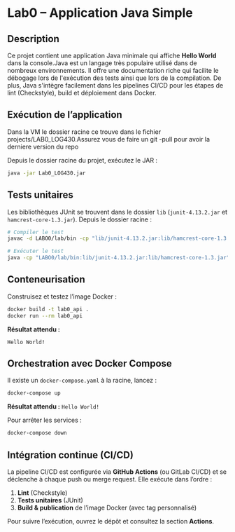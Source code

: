 # Lab0 – Application Java Simple

## Description

Ce projet contient une application Java minimale qui affiche **Hello World** dans la console.Java est un langage très populaire utilisé dans de nombreux environnements. Il offre une documentation riche qui facilite le débogage lors de l'exécution des tests ainsi que lors de la compilation. De plus, Java s'intègre facilement dans les pipelines CI/CD pour les étapes de lint (Checkstyle), build et déploiement dans Docker.

## Exécution de l’application

Dans la VM le dossier racine ce trouve dans le fichier projects/LAB0_LOG430.Assurez vous de faire un git -pull pour avoir la derniere version du repo

Depuis le dossier racine du projet, exécutez le JAR :

```bash
java -jar Lab0_LOG430.jar
```

## Tests unitaires

Les bibliothèques JUnit se trouvent dans le dossier `lib` (`junit-4.13.2.jar` et `hamcrest-core-1.3.jar`). Depuis le dossier racine :

```bash
# Compiler le test
javac -d LABO0/lab/bin -cp "lib/junit-4.13.2.jar:lib/hamcrest-core-1.3.jar" LABO0/lab/tests/lab/tests/AppTest.java

# Exécuter le test
java -cp "LABO0/lab/bin:lib/junit-4.13.2.jar:lib/hamcrest-core-1.3.jar" org.junit.runner.JUnitCore lab.tests.AppTest
```

## Conteneurisation

Construisez et testez l’image Docker :

```bash
docker build -t lab0_api .
docker run --rm lab0_api
```

**Résultat attendu :**

```
Hello World!
```

## Orchestration avec Docker Compose

Il existe un `docker-compose.yaml` à la racine, lancez :

```bash
docker-compose up
```

**Résultat attendu :** `Hello World!`

Pour arrêter les services :

```bash
docker-compose down
```

## Intégration continue (CI/CD)

La pipeline CI/CD est configurée via **GitHub Actions** (ou GitLab CI/CD) et se déclenche à chaque push ou merge request. Elle exécute dans l’ordre :

1. **Lint** (Checkstyle)
2. **Tests unitaires** (JUnit)
3. **Build & publication** de l’image Docker (avec tag personnalisé)

Pour suivre l’exécution, ouvrez le dépôt et consultez la section **Actions**.
